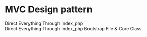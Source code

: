 # MVC Design pattern
Direct Everything Through index_php<br>
Direct Everything Through index_php
Bootstrap FIle & Core Class